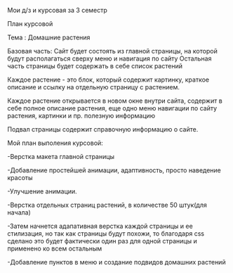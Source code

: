 Мои д/з и курсовая за 3 семестр

План курсовой

Тема : Домашние растения

Базовая часть:
Сайт будет состоять из главной страницы, на которой будут располагаться сверху меню и навигация по сайту
Остальная часть страницы будет содержать в себе список растений

Каждое растение - это блок, который содержит картинку, краткое описание и ссылку на отдельную страницу с растением.

Каждое растение открывается в новом окне внутри сайта, содержит в себе полное описание растения, еще одно меню навигации по сайту растения, картинки и пр. полезную информацию

Подвал страницы содержит справочную информацию о сайте.

Мой план выполения курсовой:

-Верстка макета главной страницы

-Добавление простейшей анимации, адаптивность, просто наведение красоты

-Улучшение анимации.

-Верстка отдельных страниц растений, в количестве 50 штук(для начала)

-Затем начнется адапативная верстка каждой страницы и ее стилизация, но так как страницы будут похожи, то благодаря css сделано это будет фактически один раз для одной страницы и применено ко всем остальным

-Добавление пунктов в меню и создание подвидов домашних растений
